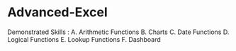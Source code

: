 # Advanced-Excel

Demonstrated Skills : 
  A. Arithmetic Functions
  B. Charts
  C. Date Functions
  D. Logical Functions
  E. Lookup Functions
  F. Dashboard
  
